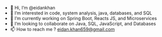 - 👋 Hi, I’m @eidankhan
- 👀 I’m interested in code, system analysis, java, databases, and SQL
- 🌱 I’m currently working on Spring Boot, Reacts JS, and Microservices
- 💞️ I’m looking to collaborate on Java, SQL, JavaScript, and Databases
- 📫 How to reach me ? eidan.khan659@gmail.com

<!---
eidankhan/eidankhan is a ✨ special ✨ repository because its `README.md` (this file) appears on your GitHub profile.
You can click the Preview link to take a look at your changes.
--->
